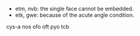 * etm, nvb: the single face cannot be embedded.
* etk, gwe: because of the acute angle condition.

cys-a
nos
ofo
oft
pyo
tcb